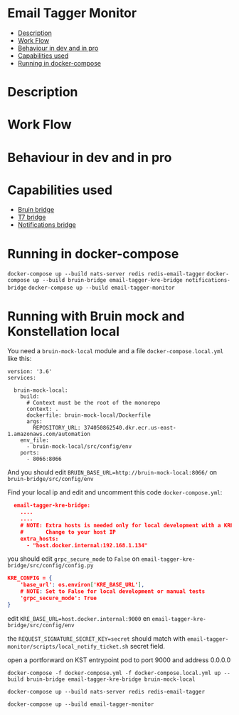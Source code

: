 # Email Tagger Monitor
  * [Description](#description)
  * [Work Flow](#work-flow)
  * [Behaviour in dev and in pro](#behaviour-in-development-and-in-production)
  * [Capabilities used](#capabilities-used) 
  * [Running in docker-compose](#running-in-docker-compose)

# Description
# Work Flow
# Behaviour in dev and in pro
# Capabilities used
- [Bruin bridge](../bruin-bridge/README.md)
- [T7 bridge](../email-tagger-kre-bridge/README.md)
- [Notifications bridge](../notifications-bridge/README.md)

# Running in docker-compose
`docker-compose up --build nats-server redis redis-email-tagger`
`docker-compose up --build bruin-bridge email-tagger-kre-bridge notifications-bridge`
`docker-compose up --build email-tagger-monitor`

# Running with Bruin mock and Konstellation local 

You need a `bruin-mock-local` module and a file `docker-compose.local.yml` like this:

```
version: '3.6'
services:

  bruin-mock-local:
    build:
      # Context must be the root of the monorepo
      context: .
      dockerfile: bruin-mock-local/Dockerfile
      args:
        REPOSITORY_URL: 374050862540.dkr.ecr.us-east-1.amazonaws.com/automation
    env_file:
      - bruin-mock-local/src/config/env
    ports:
      - 8066:8066
```

And you should edit `BRUIN_BASE_URL=http://bruin-mock-local:8066/` on `bruin-bridge/src/config/env` 

Find your local ip and edit and uncomment this code `docker-compose.yml`:
```json
  email-tagger-kre-bridge:
    ....
    ....
    # NOTE: Extra hosts is needed only for local development with a KRE local
    #       Change to your host IP
    extra_hosts:
      - "host.docker.internal:192.168.1.134"
```

you should edit `grpc_secure_mode` to `False` on `email-tagger-kre-bridge/src/config/config.py`
```json
KRE_CONFIG = {
    'base_url': os.environ['KRE_BASE_URL'],
    # NOTE: Set to False for local development or manual tests
    'grpc_secure_mode': True
}
```

edit `KRE_BASE_URL=host.docker.internal:9000` en `email-tagger-kre-bridge/src/config/env`

the `REQUEST_SIGNATURE_SECRET_KEY=secret` should match with `email-tagger-monitor/scripts/local_notify_ticket.sh` secret field.


open a portforward on KST entrypoint pod to port 9000 and address 0.0.0.0 

```
docker-compose -f docker-compose.yml -f docker-compose.local.yml up --build bruin-bridge email-tagger-kre-bridge bruin-mock-local
```
```
docker-compose up --build nats-server redis redis-email-tagger
```
```
docker-compose up --build email-tagger-monitor
```
